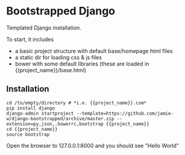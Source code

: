 # Bootstrapped Django

Templated Django installation.

To start, it includes
- a basic project structure with default base/homepage html files
- a static dir for loading css & js files
- bower with some default libraries (these are loaded in {{project_name}}/base.html)

Installation
------------

    cd /to/empty/directory # *i.e. {{project_name}}.com*
    pip install django
    django-admin startproject --template=https://github.com/jamie-w/django-bootstrapped/archive/master.zip --extension=py,json,.bowerrc,bootstrap {{project_name}}
    cd {{project_name}}
    source bootstrap

Open the browser to 127.0.0.1:8000 and you should see "Hello World" 


